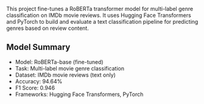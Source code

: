 This project fine-tunes a RoBERTa transformer model for multi-label genre classification on IMDb movie reviews. It uses Hugging Face Transformers and PyTorch to build and evaluate a text classification pipeline for predicting genres based on review content.

## Model Summary

- Model: RoBERTa-base (fine-tuned)
- Task: Multi-label movie genre classification
- Dataset: IMDb movie reviews (text only)
- Accuracy: 94.64%
- F1 Score: 0.946
- Frameworks: Hugging Face Transformers, PyTorch
